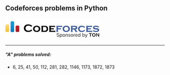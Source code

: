 ## Codeforces problems in Python

<img src="img/splash.png" style="width:300px">

___  

##### "A" problems solved:   
- 6, 25, 41, 50, 112, 281, 282, 1146, 1173, 1872, 1873  
